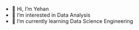 - 👋 Hi, I’m Yehan
- 👀 I’m interested in Data Analysis
- 🌱 I’m currently learning Data Science Engineering

<!---
yehanb/yehanb is a ✨ special ✨ repository because its `README.md` (this file) appears on your GitHub profile.
You can click the Preview link to take a look at your changes.
--->
